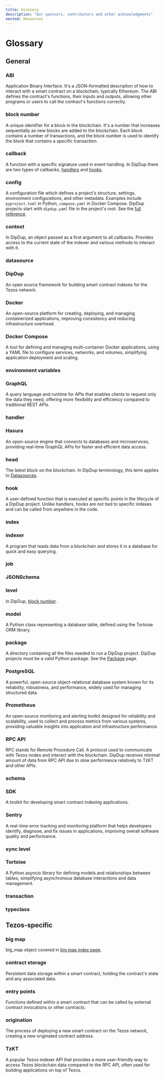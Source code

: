 ```yaml
---
title: Glossary
description: "Our sponsors, contributors and other acknowledgments"
nested: Resources
---
```


<!-- markdownlint-disable no-duplicate-heading -->

# Glossary

## General

### ABI

Application Binary Interface. It's a JSON-formatted description of how to interact with a smart contract on a blockchain, typically Ethereum. The ABI defines the contract's functions, their inputs and outputs, allowing other programs or users to call the contract's functions correctly.

### block number

A unique identifier for a block in the blockchain. It's a number that increases sequentially as new blocks are added to the blockchain. Each block contains a number of transactions, and the block number is used to identify the block that contains a specific transaction.

### callback

A function with a specific signature used in event handling. In DipDup there are two types of callbacks, [handlers](#handler) and [hooks](#hook).

### config

A configuration file which defines a project's structure, settings, environment configurations, and other metadata. Examples include `pyproject.toml` in Python, `compose.yaml` in Docker Compose. DipDup projects start with `dipdup.yaml` file in the project's root. See the [full reference](7.references/2.config.md).

### context

In DipDup, an object passed as a first argument to all callbacks. Provides access to the current state of the indexer and various methods to interact with it.

### datasource

### DipDup

An open source framework for building smart contract indexes for the Tezos network.

### Docker

An open-source platform for creating, deploying, and managing containerized applications, improving consistency and reducing infrastructure overhead.

### Docker Compose

A tool for defining and managing multi-container Docker applications, using a YAML file to configure services, networks, and volumes, simplifying application deployment and scaling.

### environment variables

### GraphQL

A query language and runtime for APIs that enables clients to request only the data they need, offering more flexibility and efficiency compared to traditional REST APIs.

### handler

### Hasura

An open-source engine that connects to databases and microservices, providing real-time GraphQL APIs for faster and efficient data access.

### head

The latest block on the blockchain. In DipDup terminology, this term applies to [Datasources](1.getting-started/4.package.md).

### hook

A user-defined function that is executed at specific points in the lifecycle of a DipDup project. Unlike handlers, hooks are not tied to specific indexes and can be called from anywhere in the code.

### index

### indexer

A program that reads data from a blockchain and stores it in a database for quick and easy querying.

### job

### JSONSchema

### level

In DipDup, [block number](#block-number).

### model

A Python class representing a database table, defined using the Tortoise ORM library.

### package

A directory containing all the files needed to run a DipDup project. DipDup projects must be a valid Python package. See the [Package](1.getting-started/4.package.md) page.

### PostgreSQL

A powerful, open-source object-relational database system known for its reliability, robustness, and performance, widely used for managing structured data.

### Prometheus

An open-source monitoring and alerting toolkit designed for reliability and scalability, used to collect and process metrics from various systems, providing valuable insights into application and infrastructure performance.

### RPC API

RPC stands for Remote Procedure Call. A protocol used to communicate with Tezos nodes and interact with the blockchain. DipDup receives minimal amount of data from RPC API due to slow performance relatively to TzKT and other APIs.

### schema

### SDK

A toolkit for developing smart contract indexing applications.

### Sentry

A real-time error tracking and monitoring platform that helps developers identify, diagnose, and fix issues in applications, improving overall software quality and performance.

### sync level

### Tortoise

A Python asyncio library for defining models and relationships between tables, simplifying asynchronous database interactions and data management.

### transaction

### typeclass

## Tezos-specific

### big map

big_map object covered in [big map index page](2.indexes/5.tezos_big_maps.md).

### contract storage

Persistent data storage within a smart contract, holding the contract's state and any associated data.

### entry points

Functions defined within a smart contract that can be called by external contract invocations or other contracts.

### origination

The process of deploying a new smart contract on the Tezos network, creating a new originated contract address.

### TzKT

A popular Tezos indexer API that provides a more user-friendly way to access Tezos blockchain data compared to the RPC API, often used for building applications on top of Tezos.

